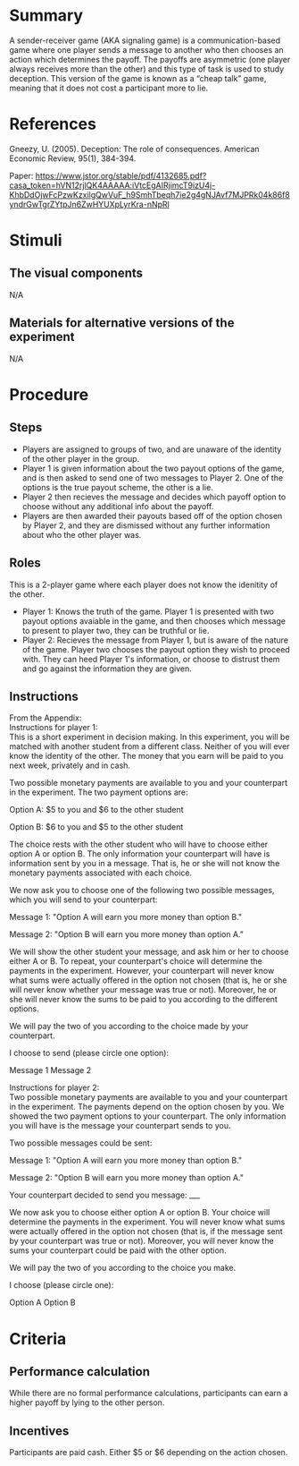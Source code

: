 # Summary
A sender-receiver game (AKA signaling game) is a communication-based game where one player sends a message to another who then chooses an action which determines the payoff. The payoffs are asymmetric (one player always receives more than the other) and this type of task is used to study deception. This version of the game is known as a “cheap talk” game, meaning that it does not cost a participant more to lie.

# References
Gneezy, U. (2005). Deception: The role of consequences. American Economic Review, 95(1), 384-394.

Paper: https://www.jstor.org/stable/pdf/4132685.pdf?casa_token=hVN12rjlQK4AAAAA:iVtcEgAIRjimcT9izU4j-KhbDdOjwFcPzwKzxilgQwVuF_h9SmhTbeqh7ie2g4gNJAvf7MJPRk04k86f8yndrGwTgrZYtpJn6ZwHYUXpLyrKra-nNpRl


# Stimuli
## The visual components
N/A

## Materials for alternative versions of the experiment 
N/A

# Procedure
## Steps
- Players are assigned to groups of two, and are unaware of the identity of the other player in the group.
- Player 1 is given information about the two payout options of the game, and is then asked to send one of two messages to Player 2. One of the options is the true payout scheme, the other is a lie.  
- Player 2 then recieves the message and decides which payoff option to choose without any additional info about the payoff.  
- Players are then awarded their payouts based off of the option chosen by Player 2, and they are dismissed without any further information about who the other player was.

## Roles 
This is a 2-player game where each player does not know the idenitity of the other.  
- Player 1: Knows the truth of the game.  Player 1 is presented with two payout options avaiable in the game, and then chooses which message to present to player two, they can be truthful or lie.  
- Player 2: Recieves the message from Player 1, but is aware of the nature of the game.  Player two chooses the payout option they wish to proceed with.  They can heed Player 1's information, or choose to distrust them and go against the information they are given.

## Instructions
From the Appendix:  
Instructions for player 1:  
This is a short experiment in decision making. In this experiment, you will be matched with another student from a different class. Neither of you will ever know the identity of the other. The money that you earn will be paid to you next week, privately and in cash.

Two possible monetary payments are available to you and your counterpart in the experiment. The two payment options are:

Option A: $5 to you and $6 to the other student

Option B: $6 to you and $5 to the other student

The choice rests with the other student who will have to choose either option A or option B. The only information your counterpart will have is information sent by you in a message. That is, he or she will not know the monetary payments associated with each choice.

We now ask you to choose one of the following two possible messages, which you will send to your counterpart:

Message 1: "Option A will earn you more money than option B."

Message 2: "Option B will earn you more money than option A."

We will show the other student your message, and ask him or her to choose either A or B. To repeat, your counterpart's choice will determine the payments in the experiment. However, your counterpart will never know what sums were actually offered in the option not chosen (that is, he or she will never know whether your message was true or not). Moreover, he or she will never know the sums to be paid to you according to the different options.

We will pay the two of you according to the choice made by your counterpart.

I choose to send (please circle one option):

Message 1 Message 2

Instructions for player 2:  
Two possible monetary payments are available to you and your counterpart in the experiment. The payments depend on the option chosen by you. We showed the two payment options to your counterpart. The only information you will have is the message your counterpart sends to you.

Two possible messages could be sent:

Message 1: "Option A will earn you more money than option B."

Message 2: "Option B will earn you more money than option A."

Your counterpart decided to send you message: ___

We now ask you to choose either option A or option B. Your choice will determine the payments in the experiment. You will never know what sums were actually offered in the option not chosen (that is, if the message sent by your counterpart was true or not). Moreover, you will never know the sums your counterpart could be paid with the other option.

We will pay the two of you according to the choice you make.

I choose (please circle one):

Option A Option B


# Criteria
## Performance calculation
While there are no formal performance calculations, participants can earn a higher payoff by lying to the other person.

## Incentives
Participants are paid cash. Either $5 or $6 depending on the action chosen.
